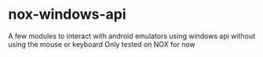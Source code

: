 # nox-windows-api

A few modules to interact with android emulators using windows api without using the mouse or keyboard
Only tested on NOX for now
